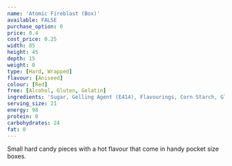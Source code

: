 ```yaml
---
name: 'Atomic Fireblast (Box)'
available: FALSE
purchase_option: 0
price: 0.4
cost_price: 0.25
width: 85
height: 45
depth: 15
weight: 0
type: [Hard, Wrapped]
flavour: [Aniseed]
colour: [Red]
free: [Alcohol, Gluten, Gelatin]
ingredients: 'Sugar, Gelling Agent (E414), Flavourings, Corn Starch, Glazing Agent (Carnauba Wax), Colours: E129, E171'
serving_size: 21
energy: 98
protein: 0
carbohydrates: 24
fat: 0
---
```

Small hard candy pieces with a hot flavour that come in handy pocket size boxes.